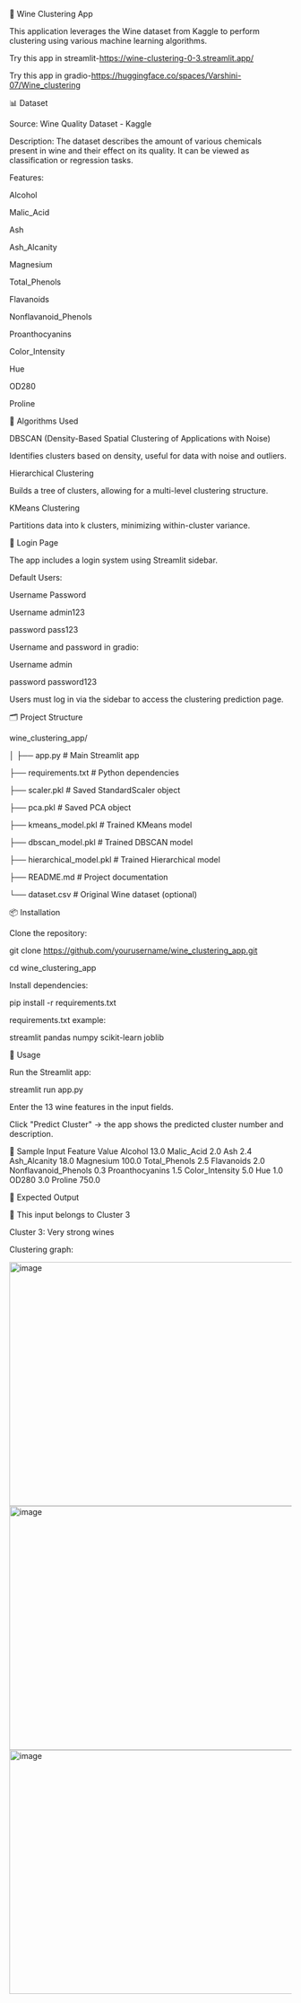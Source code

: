 🍷 Wine Clustering App

This application leverages the Wine dataset from Kaggle to perform clustering using various machine learning algorithms.

Try this app in streamlit-https://wine-clustering-0-3.streamlit.app/

Try this app in gradio-https://huggingface.co/spaces/Varshini-07/Wine_clustering

📊 Dataset

Source: Wine Quality Dataset - Kaggle

Description: The dataset describes the amount of various chemicals present in wine and their effect on its quality. It can be viewed as classification or regression tasks.

Features:

Alcohol

Malic_Acid

Ash

Ash_Alcanity

Magnesium

Total_Phenols

Flavanoids

Nonflavanoid_Phenols

Proanthocyanins

Color_Intensity

Hue

OD280

Proline

🧪 Algorithms Used

DBSCAN (Density-Based Spatial Clustering of Applications with Noise)

Identifies clusters based on density, useful for data with noise and outliers.

Hierarchical Clustering

Builds a tree of clusters, allowing for a multi-level clustering structure.

KMeans Clustering

Partitions data into k clusters, minimizing within-cluster variance.

🔐 Login Page

The app includes a login system using Streamlit sidebar.

Default Users:

Username	Password

Username	admin123

password	pass123

Username and password in gradio:

Username  admin

password	password123

Users must log in via the sidebar to access the clustering prediction page.

🗂 Project Structure

wine_clustering_app/

│
├── app.py                  # Main Streamlit app

├── requirements.txt        # Python dependencies

├── scaler.pkl              # Saved StandardScaler object

├── pca.pkl                 # Saved PCA object

├── kmeans_model.pkl        # Trained KMeans model

├── dbscan_model.pkl        # Trained DBSCAN model

├── hierarchical_model.pkl  # Trained Hierarchical model

├── README.md               # Project documentation

└── dataset.csv             # Original Wine dataset (optional)

📦 Installation

Clone the repository:

git clone https://github.com/yourusername/wine_clustering_app.git

cd wine_clustering_app


Install dependencies:

pip install -r requirements.txt


requirements.txt example:

streamlit
pandas
numpy
scikit-learn
joblib

🚀 Usage

Run the Streamlit app:

streamlit run app.py

Enter the 13 wine features in the input fields.

Click "Predict Cluster" → the app shows the predicted cluster number and description.

🧪 Sample Input
Feature	Value
Alcohol	13.0
Malic_Acid	2.0
Ash	2.4
Ash_Alcanity	18.0
Magnesium	100.0
Total_Phenols	2.5
Flavanoids	2.0
Nonflavanoid_Phenols	0.3
Proanthocyanins	1.5
Color_Intensity	5.0
Hue	1.0
OD280	3.0
Proline	750.0

🎯 Expected Output

🎉 This input belongs to Cluster 3

Cluster 3: Very strong wines

Clustering graph:

<img width="546" height="435" alt="image" src="https://github.com/user-attachments/assets/fb6b3f3b-f801-4aca-aec0-d7ae3bb0d57b" />

<img width="546" height="435" alt="image" src="https://github.com/user-attachments/assets/37f71993-9208-44c0-9c4a-c60978b00569" />

<img width="546" height="435" alt="image" src="https://github.com/user-attachments/assets/d5f5e337-c435-4cfa-b2f0-dde86e881e3d" />



